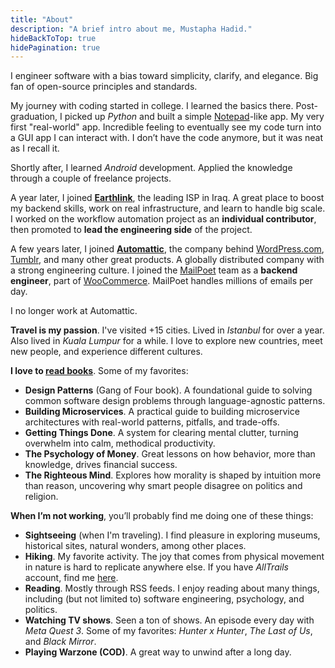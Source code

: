 ```yaml
---
title: "About"
description: "A brief intro about me, Mustapha Hadid."
hideBackToTop: true
hidePagination: true
---
```


I engineer software with a bias toward simplicity, clarify, and elegance. Big fan of open-source principles and
standards.

My journey with coding started in college. I learned the basics there. Post-graduation, I picked up *Python* and built a
simple [Notepad](https://en.wikipedia.org/wiki/Windows_Notepad)-like app. My very first "real-world" app. Incredible
feeling to eventually see my code turn into a GUI app I can interact with. I don’t have the code anymore, but it was
neat as I recall it.

Shortly after, I learned *Android* development. Applied the knowledge through a couple of freelance projects.

A year later, I joined **[Earthlink](https://earthlink.iq)**, the leading ISP in Iraq. A great place to boost my backend
skills, work on real infrastructure, and learn to handle big scale. I worked on the workflow automation project as an
**individual contributor**, then promoted to **lead the engineering side** of the project.

A few years later, I joined **[Automattic](https://automattic.com)**, the company
behind [WordPress.com](https://wordpress.com), [Tumblr](https://www.tumblr.com), and many other great products. A
globally distributed company with a strong engineering culture. I joined the [MailPoet](https://www.mailpoet.com) team
as a **backend engineer**, part of [WooCommerce](https://woocommerce.com). MailPoet handles millions of emails per day.

I no longer work at Automattic.

**Travel is my passion**. I've visited +15 cities. Lived in *Istanbul* for over a year. Also lived in *Kuala
Lumpur* for a while. I love to explore new countries, meet new people, and experience different cultures.

**I love to [read books](https://www.goodreads.com/user/show/63237197)**. Some of my favorites:

- **Design Patterns** (Gang of Four book). A foundational guide to solving common software design problems through
  language-agnostic patterns.
- **Building Microservices**. A practical guide to building microservice architectures with real-world patterns,
  pitfalls, and trade-offs.
- **Getting Things Done**. A system for clearing mental clutter, turning overwhelm into calm, methodical productivity.
- **The Psychology of Money**. Great lessons on how behavior, more than knowledge, drives financial success.
- **The Righteous Mind**. Explores how morality is shaped by intuition more than reason, uncovering why smart people
  disagree on politics and religion.

**When I’m not working**, you’ll probably find me doing one of these things:

- **Sightseeing** (when I'm traveling). I find pleasure in exploring museums, historical sites, natural wonders, among
  other places.
- **Hiking**. My favorite activity. The joy that comes from physical movement in nature is hard to replicate anywhere
  else. If you have *AllTrails* account, find me [here](https://www.alltrails.com/members/mustapha-hadid).
- **Reading**. Mostly through RSS feeds. I enjoy reading about many things, including (but not limited to)
  software engineering, psychology, and politics.
- **Watching TV shows**. Seen a ton of shows. An episode every day with *Meta Quest 3*. Some of
  my favorites: *Hunter x Hunter*, *The Last of Us*, and *Black Mirror*.
- **Playing Warzone (COD)**. A great way to unwind after a long day.
